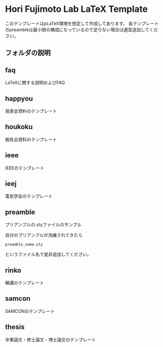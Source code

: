 # Hori Fujimoto Lab LaTeX Template

このテンプレートはpLaTeX環境を想定して作成してあります。
各テンプレートのpreambleは最小限の構成になっているので足りない場合は適宜追加してください。

## フォルダの説明

## faq
LaTeXに関する説明およびFAQ

## happyou
発表会資料のテンプレート

## houkoku
報告会資料のテンプレート

## ieee
IEEEのテンプレート

## ieej
電気学会のテンプレート

## preamble
プリアンブルの.styファイルのサンプル

自分のプリアンブルが洗練されてきたら
```
preamble_name.sty
```
というファイル名で是非追加してください。

## rinko
輪講のテンプレート

## samcon
SAMCONのテンプレート

## thesis
卒業論文・修士論文・博士論文のテンプレート
